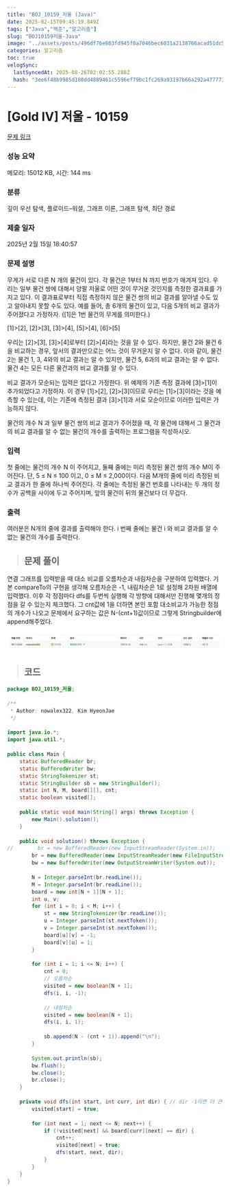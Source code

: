 ```yaml
---
title: "BOJ_10159_저울 (Java)"
date: 2025-02-15T09:45:19.849Z
tags: ["Java","백준","알고리즘"]
slug: "BOJ10159저울-Java"
image: "../assets/posts/496df76e803fd945f0a7046bec6031a2138766acad51dc555f40defd643ec435.png"
categories: 알고리즘
toc: true
velogSync:
  lastSyncedAt: 2025-08-26T02:02:55.288Z
  hash: "3ee6f48b9985d108dd4889461c5596ef79bc1fc269a93197b66a292a477773f6"
---
```


# [Gold IV] 저울 - 10159 

[문제 링크](https://www.acmicpc.net/problem/10159) 

### 성능 요약

메모리: 15012 KB, 시간: 144 ms

### 분류

깊이 우선 탐색, 플로이드–워셜, 그래프 이론, 그래프 탐색, 최단 경로

### 제출 일자

2025년 2월 15일 18:40:57

### 문제 설명

<p>무게가 서로 다른 N 개의 물건이 있다. 각 물건은 1부터 N 까지 번호가 매겨져 있다. 우리는 일부 물건 쌍에 대해서 양팔 저울로 어떤 것이 무거운 것인지를 측정한 결과표를 가지고 있다. 이 결과표로부터 직접 측정하지 않은 물건 쌍의 비교 결과를 알아낼 수도 있고 알아내지 못할 수도 있다. 예를 들어, 총 6개의 물건이 있고, 다음 5개의 비교 결과가 주어졌다고 가정하자. ([1]은 1번 물건의 무게를 의미한다.)</p>

<p>[1]>[2], [2]>[3], [3]>[4], [5]>[4], [6]>[5]</p>

<p>우리는 [2]>[3], [3]>[4]로부터 [2]>[4]라는 것을 알 수 있다. 하지만, 물건 2와 물건 6을 비교하는 경우, 앞서의 결과만으로는 어느 것이 무거운지 알 수 없다. 이와 같이, 물건 2는 물건 1, 3, 4와의 비교 결과는 알 수 있지만, 물건 5, 6과의 비교 결과는 알 수 없다. 물건 4는 모든 다른 물건과의 비교 결과를 알 수 있다. </p>

<p>비교 결과가 모순되는 입력은 없다고 가정한다. 위 예제의 기존 측정 결과에 [3]>[1]이 추가되었다고 가정하자. 이 경우 [1]>[2], [2]>[3]이므로 우리는 [1]>[3]이라는 것을 예측할 수 있는데, 이는 기존에 측정된 결과 [3]>[1]과 서로 모순이므로 이러한 입력은 가능하지 않다. </p>

<p>물건의 개수 N 과 일부 물건 쌍의 비교 결과가 주어졌을 때, 각 물건에 대해서 그 물건과의 비교 결과를 알 수 없는 물건의 개수를 출력하는 프로그램을 작성하시오. </p>

### 입력 

 <p>첫 줄에는 물건의 개수 N 이 주어지고, 둘째 줄에는 미리 측정된 물건 쌍의 개수 M이 주어진다. 단, 5 ≤ N ≤ 100 이고, 0 ≤ M ≤ 2,000이다. 다음 M개의 줄에 미리 측정된 비교 결과가 한 줄에 하나씩 주어진다. 각 줄에는 측정된 물건 번호를 나타내는 두 개의 정수가 공백을 사이에 두고 주어지며, 앞의 물건이 뒤의 물건보다 더 무겁다.</p>

### 출력 

 <p>여러분은 N개의 줄에 결과를 출력해야 한다. i 번째 줄에는 물건 i 와 비교 결과를 알 수 없는 물건의 개수를 출력한다.</p>

> ## 문제 풀이

연결 그래프를 입력받을 때 대소 비교를 오름차순과 내림차순을 구분하여 입력했다.
기본 compareTo의 구현을 생각해 오름차순은 -1, 내림차순은 1로 설정해 2차원 배열에 입력했다. 이후 각 정점마다 dfs를 두번씩 실행해 각 방향에 대해서만 진행해 몇개의 정점을 갈 수 있는지 체크했다. 그 cnt값에 1을 더하면 본인 포함 대소비교가 가능한 정점의 개수가 나오고 문제에서 요구하는 값은 N-(cnt+1)값이므로 그렇게 Stringbuilder에 append해주었다. 

![](/assets/posts/496df76e803fd945f0a7046bec6031a2138766acad51dc555f40defd643ec435.png)


> ## 코드

```java
package BOJ_10159_저울;

/**
 * Author: nowalex322, Kim HyeonJae
 */

import java.io.*;
import java.util.*;

public class Main {
    static BufferedReader br;
    static BufferedWriter bw;
    static StringTokenizer st;
    static StringBuilder sb = new StringBuilder();
    static int N, M, board[][], cnt;
    static boolean visited[];

    public static void main(String[] args) throws Exception {
        new Main().solution();
    }

    public void solution() throws Exception {
//        br = new BufferedReader(new InputStreamReader(System.in));
        br = new BufferedReader(new InputStreamReader(new FileInputStream("src/main/java/BOJ_10159_저울/input.txt")));
        bw = new BufferedWriter(new OutputStreamWriter(System.out));

        N = Integer.parseInt(br.readLine());
        M = Integer.parseInt(br.readLine());
        board = new int[N + 1][N + 1];
        int u, v;
        for (int i = 0; i < M; i++) {
            st = new StringTokenizer(br.readLine());
            u = Integer.parseInt(st.nextToken());
            v = Integer.parseInt(st.nextToken());
            board[u][v] = -1;
            board[v][u] = 1;
        }

        for (int i = 1; i <= N; i++) {
            cnt = 0;
            // 오름차순
            visited = new boolean[N + 1];
            dfs(i, i, -1);

            // 내림차순
            visited = new boolean[N + 1];
            dfs(i, i, 1);

            sb.append(N - (cnt + 1)).append("\n");
        }

        System.out.println(sb);
        bw.flush();
        bw.close();
        br.close();
    }

    private void dfs(int start, int curr, int dir) { // dir -1이면 더 큰수찾기, 1이면 더 작은수찾기
        visited[start] = true;

        for (int next = 1; next <= N; next++) {
            if (!visited[next] && board[curr][next] == dir) {
                cnt++;
                visited[next] = true;
                dfs(start, next, dir);
            }
        }
    }
}
```